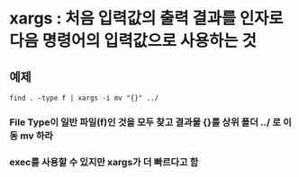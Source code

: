 # xargs : 처음 입력값의 출력 결과를 인자로 다음 명령어의 입력값으로 사용하는 것


## 예제

```
find . -type f | xargs -i mv "{}" ../
```

### File Type이 일반 파일(f)인 것을 모두 찾고 결과물 {}를 상위 폴더 ../ 로 이동 mv 하라

### exec를 사용할 수 있지만 xargs가 더 빠르다고 함
